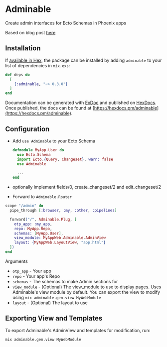 # Adminable

Create admin interfaces for Ecto Schemas in Phoenix apps

Based on blog post [here](https://lytedev.io/blog/ecto-reflection-for-simple-admin-crud-forms/)

## Installation

If [available in Hex](https://hex.pm/docs/publish), the package can be installed
by adding `adminable` to your list of dependencies in `mix.exs`:

```elixir
def deps do
  [
    {:adminable, "~> 0.3.0"}
  ]
end
```

Documentation can be generated with [ExDoc](https://github.com/elixir-lang/ex_doc)
and published on [HexDocs](https://hexdocs.pm). Once published, the docs can
be found at [https://hexdocs.pm/adminable](https://hexdocs.pm/adminable).

## Configuration

- Add `use Adminable` to your Ecto Schema

  ```elixir
  defmodule MyApp.User do
    use Ecto.Schema
    import Ecto.{Query, Changeset}, warn: false
    use Adminable

    ...
  end
  ```

- optionally implement fields/0, create_changeset/2 and edit_changeset/2

- Forward to `Adminable.Router`

```elixir
scope "/admin" do
  pipe_through [:browser, :my, :other, :pipelines]

  forward("/", Adminable.Plug, [
    otp_app: :my_app,
    repo: MyApp.Repo,
    schemas: [MyApp.User],
    view_module: MyAppWeb.Adminable.AdminView
    layout: {MyAppWeb.LayoutView, "app.html"}
  ])
end
```

Arguments

- `otp_app` - Your app
- `repo` - Your app's Repo
- `schemas` - The schemas to make Admin sections for
- `view_module` - (Optional) The view_module to use to display pages. Uses Adminable's view module by default. You can export the view to modify using `mix adminable.gen.view MyWebModule`
- `layout` - (Optional) The layout to use

## Exporting View and Templates

To export Adminable's AdminView and templates for modification, run:

```bash
mix adminable.gen.view MyWebModule
```
